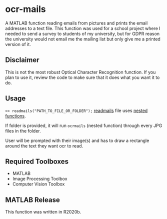 # ocr-mails
A MATLAB function reading emails from pictures and prints the email addresses to a text file.
This function was used for a school project where I needed to send a survey to students of my university, but for GDPR reason the university would not email me the mailing list but only give me a printed version of it.

## Disclaimer
This is not the most robust Optical Character Recognition function. If you plan to use it, review the code to make sure that it does what you want it to do.

## Usage

`>> readmails("PATH_TO_FILE_OR_FOLDER");`
[readmails](readmails.m) file uses [nested functions](https://www.mathworks.com/help/matlab/matlab_prog/nested-functions.html).

If folder is provided, it will run `ocrmails` (nested function) through every JPG files in the folder.

User will be prompted with their image(s) and has to draw a rectangle around the text they want ocr to read.

## Required Toolboxes
- MATLAB
- Image Processing Toolbox
- Computer Vision Toolbox

## MATLAB Release
This function was written in R2020b.
